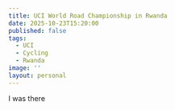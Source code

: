```yaml
---
title: UCI World Road Championship in Rwanda
date: 2025-10-23T15:20:00
published: false
tags:
  - UCI
  - Cycling
  - Rwanda
image: ''
layout: personal
---
```

I was there
